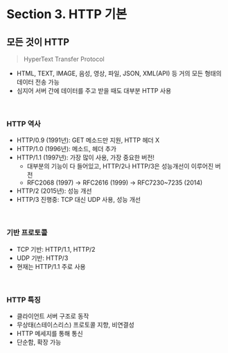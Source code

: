 # Section 3. HTTP 기본
## 모든 것이 HTTP
> HyperText Transfer Protocol
- HTML, TEXT, IMAGE, 음성, 영상, 파일, JSON, XML(API) 등 거의 모든 형태의 데이터 전송 가능
- 심지어 서버 간에 데이터를 주고 받을 때도 대부분 HTTP 사용
<br>

### HTTP 역사
- HTTP/0.9 (1991년): GET 메소드만 지원, HTTP 헤더 X
- HTTP/1.0 (1996년): 메소드, 헤더 추가
- HTTP/1.1 (1997년): 가장 많이 사용, 가장 중요한 버전!
  - 대부분의 기능이 다 들어있고, HTTP/2나 HTTP/3은 성능개선이 이루어진 버전
  - RFC2068 (1997) → RFC2616 (1999) → RFC7230~7235 (2014)
- HTTP/2 (2015년): 성능 개선
- HTTP/3 진행중: TCP 대신 UDP 사용, 성능 개선
<br>

### 기반 프로토콜
- TCP 기반: HTTP/1.1, HTTP/2
- UDP 기반: HTTP/3
- 현재는 HTTP/1.1 주로 사용
<br>

### HTTP 특징
- 클라이언트 서버 구조로 동작
- 무상태(스테이스리스) 프로토콜 지향, 비연결성
- HTTP 메세지를 통해 통신
- 단순함, 확장 가능

